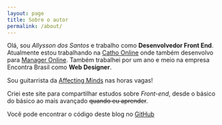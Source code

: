 ```yaml
---
layout: page
title: Sobre o autor
permalink: /about/
---
```


Olá, sou *Allysson dos Santos* e trabalho como **Desenvolvedor Front End**.
Atualmente estou trabalhando na [Catho Online](http://www.catho.com.br "Catho Online") onde também desenvolvo para [Manager Online](http://www.manager.com.br "Manager Online"). Também trabalhei por um ano e meio na empresa Encontra Brasil como **Web Designer**.

Sou guitarrista da [Affecting Minds](https://pt-br.facebook.com/affectingminds "Affecting Minds") nas horas vagas!

Criei este site para compartilhar estudos sobre *Front-end*, desde o básico do básico ao mais avançado <del>quando eu aprender</del>.

Você pode encontrar o código deste blog no [GitHub](https://github.com/allyssonsantos/blog "GitHub")
